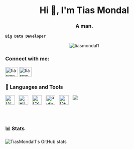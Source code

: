 <!-- ### Hi there 👋 -->

<!--
**TiasMondal1/TiasMondal1** is a ✨ _special_ ✨ repository because its `README.md` (this file) appears on your GitHub profile.

Here are some ideas to get you started:

- 🔭 I’m currently working on ...
- 🌱 I’m currently learning ...
- 👯 I’m looking to collaborate on ...
- 🤔 I’m looking for help with ...
- 💬 Ask me about ...
- 📫 How to reach me: ...
- 😄 Pronouns: ...
- ⚡ Fun fact: ...
-->


<h1 align="center">Hi 👋, I'm Tias Mondal</h1>
<h3 align="center">A man.</h3>

**`Big Data Developer`**

<p align="center"> <img src="https://komarev.com/ghpvc/?username=tiasmondal1&label=Profile+views&color=blue&style=flat-square&abbreviated=true" alt="tiasmondal1" /> </p>


<h3 align="left">Connect with me:</h3>
<p align="left">
<a href="https://twitter.com/tiasmondal1" target="blank" style><img align="center" src="https://raw.githubusercontent.com/rahuldkjain/github-profile-readme-generator/master/src/images/icons/Social/twitter.svg" alt="tiasmondal1" height="30" width="40" /></a>
<a href="https://instagram.com/tiasmondal166" target="blank"><img align="center" src="https://raw.githubusercontent.com/rahuldkjain/github-profile-readme-generator/master/src/images/icons/Social/instagram.svg" alt="tiasmondal166" height="30" width="40" /></a>
</p>

### 🧰 Languages and Tools


<img src="https://cdn.jsdelivr.net/gh/devicons/devicon@latest/icons/cplusplus/cplusplus-original.svg" />
          
          
          

<img align="left" alt="Git" width="30px" style="padding-right:10px;" src="https://cdn.jsdelivr.net/gh/devicons/devicon/icons/git/git-original.svg" />
<img align="left" alt="HTML" width="30px" style="padding-right:10px;" src="https://cdn.jsdelivr.net/gh/devicons/devicon/icons/html5/html5-plain.svg" />
<img align="left" alt="CSS" width="30px" style="padding-right:10px;" src="https://cdn.jsdelivr.net/gh/devicons/devicon/icons/css3/css3-plain.svg" />
<img align="left" alt="Python" width="30px" style="padding-right:10px;" src="https://cdn.jsdelivr.net/gh/devicons/devicon/icons/python/python-plain.svg" />
<img align="left" alt="C++" width="30px" style="padding-right:10px;" src="https://cdn.jsdelivr.net/gh/devicons/devicon/icons/cplusplus/cplusplus-line.svg" />


#

<br>

### 📊 Stats

![TiasMondal1's GitHub stats](https://github-readme-stats.vercel.app/api?username=TiasMondal1&show_icons=true&theme=gruvbox)